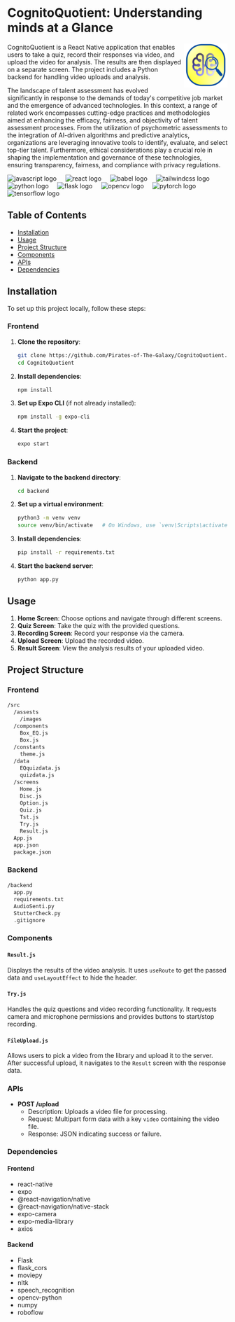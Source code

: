 
# CognitoQuotient: Understanding minds at a Glance
<img align="right" height="100" src="frontend/assets/images/readme_icon.png"  />


CognitoQuotient is a React Native application that enables users to take a quiz, record their responses via video, and upload the video for analysis. The results are then displayed on a separate screen. The project includes a Python backend for handling video uploads and analysis.

The landscape of talent assessment has evolved significantly in response to the demands
of today's competitive job market and the emergence of advanced technologies. In this
context, a range of related work encompasses cutting-edge practices and methodologies
aimed at enhancing the efficacy, fairness, and objectivity of talent assessment processes.
From the utilization of psychometric assessments to the integration of AI-driven
algorithms and predictive analytics, organizations are leveraging innovative tools to
identify, evaluate, and select top-tier talent. Furthermore, ethical considerations play a
crucial role in shaping the implementation and governance of these technologies, ensuring
transparency, fairness, and compliance with privacy regulations.

<div align="left">
  <img src="https://cdn.jsdelivr.net/gh/devicons/devicon/icons/javascript/javascript-original.svg" height="40" alt="javascript logo"  />
  <img width="12" />
  <img src="https://cdn.jsdelivr.net/gh/devicons/devicon/icons/react/react-original.svg" height="40" alt="react logo"  />
  <img width="12" />
  <img src="https://cdn.jsdelivr.net/gh/devicons/devicon/icons/babel/babel-original.svg" height="40" alt="babel logo"  />
  <img width="12" />
  <img src="https://cdn.jsdelivr.net/gh/devicons/devicon/icons/tailwindcss/tailwindcss-original-wordmark.svg" height="40" alt="tailwindcss logo"  />
  <img width="12" />
  <img src="https://cdn.jsdelivr.net/gh/devicons/devicon/icons/python/python-original.svg" height="40" alt="python logo"  />
  <img width="12" />
  <img src="https://cdn.jsdelivr.net/gh/devicons/devicon/icons/flask/flask-original.svg" height="40" alt="flask logo"  />
  <img width="12" />
  <img src="https://cdn.jsdelivr.net/gh/devicons/devicon/icons/opencv/opencv-original.svg" height="40" alt="opencv logo"  />
  <img width="12" />
  <img src="https://cdn.jsdelivr.net/gh/devicons/devicon/icons/pytorch/pytorch-original.svg" height="40" alt="pytorch logo"  />
  <img width="12" />
  <img src="https://cdn.jsdelivr.net/gh/devicons/devicon/icons/tensorflow/tensorflow-original.svg" height="40" alt="tensorflow logo"  />
</div>


## Table of Contents
- [Installation](#installation)
- [Usage](#usage)
- [Project Structure](#project-structure)
- [Components](#components)
- [APIs](#apis)
- [Dependencies](#dependencies)


## Installation

To set up this project locally, follow these steps:

### Frontend

1. **Clone the repository**:
   ```bash
   git clone https://github.com/Pirates-of-The-Galaxy/CognitoQuotient.git
   cd CognitoQuotient
   ```

2. **Install dependencies**:
   ```bash
   npm install
   ```

3. **Set up Expo CLI** (if not already installed):
   ```bash
   npm install -g expo-cli
   ```

4. **Start the project**:
   ```bash
   expo start
   ```

### Backend

1. **Navigate to the backend directory**:
   ```bash
   cd backend
   ```

2. **Set up a virtual environment**:
   ```bash
   python3 -m venv venv
   source venv/bin/activate   # On Windows, use `venv\Scripts\activate`
   ```

3. **Install dependencies**:
   ```bash
   pip install -r requirements.txt
   ```

4. **Start the backend server**:
   ```bash
   python app.py
   ```

## Usage

1. **Home Screen**: Choose options and navigate through different screens.
2. **Quiz Screen**: Take the quiz with the provided questions.
3. **Recording Screen**: Record your response via the camera.
4. **Upload Screen**: Upload the recorded video.
5. **Result Screen**: View the analysis results of your uploaded video.

## Project Structure

### Frontend

```
/src
  /assests
    /images
  /components
    Box_EQ.js
    Box.js
  /constants
    theme.js
  /data
    EQquizdata.js
    quizdata.js
  /screens
    Home.js
    Disc.js
    Option.js
    Quiz.js
    Tst.js
    Try.js
    Result.js
  App.js
  app.json
  package.json

```

### Backend

```
/backend
  app.py
  requirements.txt
  AudioSenti.py
  StutterCheck.py
  .gitignore
```

### Components

#### `Result.js`
Displays the results of the video analysis. It uses `useRoute` to get the passed data and `useLayoutEffect` to hide the header.

#### `Try.js`
Handles the quiz questions and video recording functionality. It requests camera and microphone permissions and provides buttons to start/stop recording.

#### `FileUpload.js`
Allows users to pick a video from the library and upload it to the server. After successful upload, it navigates to the `Result` screen with the response data.


### APIs

- **POST /upload**
  - Description: Uploads a video file for processing.
  - Request: Multipart form data with a key `video` containing the video file.
  - Response: JSON indicating success or failure.

### Dependencies

#### Frontend

- react-native
- expo
- @react-navigation/native
- @react-navigation/native-stack
- expo-camera
- expo-media-library
- axios

#### Backend

- Flask
- flask_cors
- moviepy
- nltk
- speech_recognition
- opencv-python
- numpy
- roboflow
